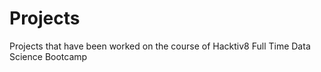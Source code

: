 # Projects
Projects that have been worked on the course of Hacktiv8 Full Time Data Science Bootcamp
